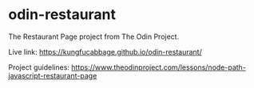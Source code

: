 # odin-restaurant

The Restaurant Page project from The Odin Project.

Live link: https://kungfucabbage.github.io/odin-restaurant/

Project guidelines: https://www.theodinproject.com/lessons/node-path-javascript-restaurant-page

